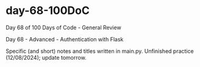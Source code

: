 # day-68-100DoC
Day 68 of 100 Days of Code - General Review

Day 68 - Advanced - Authentication with Flask

Specific (and short) notes and titles written in main.py.
  Unfinished practice (12/08/2024); update tomorrow.
  
